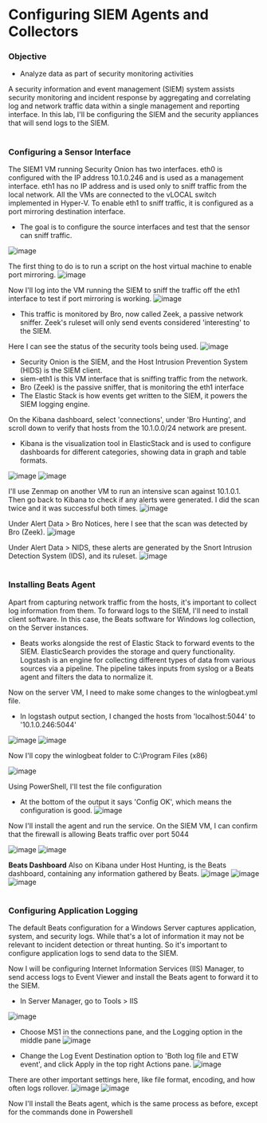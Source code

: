 # Configuring SIEM Agents and Collectors
<h3>Objective</h3>

- Analyze data as part of security monitoring activities

A security information and event management (SIEM) system assists security monitoring and incident response by aggregating and correlating log and network traffic data within a single management and reporting interface. 
In this lab, I'll be configuring the SIEM and the security appliances that will send logs to the SIEM.
#
<h3>Configuring a Sensor Interface</h3>

The SIEM1 VM running Security Onion has two interfaces. eth0 is configured with the IP address 10.1.0.246 and is used as a management interface. eth1 has no IP address and is used only to sniff traffic from the local network.
All the VMs are connected to the vLOCAL switch implemented in Hyper-V. To enable eth1 to sniff traffic, it is configured as a port mirroring destination interface.
- The goal is to configure the source interfaces and test that the sensor can sniff traffic.

![image](https://github.com/user-attachments/assets/c17804c4-61b0-42f5-8a25-95215ecc5577)

The first thing to do is to run a script on the host virtual machine to enable port mirroring.
![image](https://github.com/user-attachments/assets/ab454e40-0e99-43bd-b60a-725a569c8482)

Now I'll log into the VM running the SIEM to sniff the traffic off the eth1 interface to test if port mirroring is working.
![image](https://github.com/user-attachments/assets/189a866b-d314-4758-81ea-6fa78a72bdad)
- This traffic is monitored by Bro, now called Zeek, a passive network sniffer. Zeek's ruleset will only send events considered 'interesting' to the SIEM.

Here I can see the status of the security tools being used.
![image](https://github.com/user-attachments/assets/ed26a77b-19d2-4592-8687-a3f333d8939b)
- Security Onion is the SIEM, and the Host Intrusion Prevention System (HIDS) is the SIEM client.
- siem-eth1 is this VM interface that is sniffing traffic from the network.
- Bro (Zeek) is the passive sniffer, that is monitoring the eth1 interface
- The Elastic Stack is how events get written to the SIEM, it powers the SIEM logging engine.


On the Kibana dashboard, select 'connections', under 'Bro Hunting', and scroll down to verify that hosts from the 10.1.0.0/24 network are present.
- Kibana is the visualization tool in ElasticStack and is used to configure dashboards for different categories, showing data in graph and table formats.

![image](https://github.com/user-attachments/assets/2e700e37-fa8e-4ac4-a6fc-b487db76dbce)
![image](https://github.com/user-attachments/assets/6321c933-eb53-4e3c-8c2d-68a87ed51da4)

I'll use Zenmap on another VM to run an intensive scan against 10.1.0.1. Then go back to Kibana to check if any alerts were generated. I did the scan twice and it was successful both times.
![image](https://github.com/user-attachments/assets/49ae49f7-210f-4982-98b5-e829609f2d09)

Under Alert Data > Bro Notices, here I see that the scan was detected by Bro (Zeek).
![image](https://github.com/user-attachments/assets/8861ff77-8a94-4088-b677-990ebde006b4)

Under Alert Data > NIDS, these alerts are generated by the Snort Intrusion Detection System (IDS), and its ruleset.
![image](https://github.com/user-attachments/assets/d31a6674-45a8-4376-98ec-6675d88a11cd)
#
<h3>Installing Beats Agent</h3>

Apart from capturing network traffic from the hosts, it's important to collect log information from them. To forward logs to the SIEM, I'll need to install client software. In this case, the Beats software for Windows log collection, on the Server instances.
- Beats works alongside the rest of Elastic Stack to forward events to the SIEM. ElasticSearch provides the storage and query functionality. Logstash is an engine for collecting different types of data from various sources via a pipeline. The pipeline takes inputs from syslog or a Beats agent and filters the data to normalize it.

Now on the server VM, I need to make some changes to the winlogbeat.yml file.
- In logstash output section, I changed the hosts from 'localhost:5044' to '10.1.0.246:5044' 

![image](https://github.com/user-attachments/assets/bf563c93-c63d-41ec-9009-b6cacf1fc223)
![image](https://github.com/user-attachments/assets/17f44c4f-d7db-479c-a686-770e44e6d774)

Now I'll copy the winlogbeat folder to C:\Program Files (x86)

![image](https://github.com/user-attachments/assets/edc3e8d6-93b9-4391-8812-183a04fb3671)

Using PowerShell, I'll test the file configuration
- At the bottom of the output it says 'Config OK', which means the configuration is good.
![image](https://github.com/user-attachments/assets/f5d398f0-0b6e-4a12-9a04-f898d40ca9b7)

Now I'll install the agent and run the service. On the SIEM VM, I can confirm that the firewall is allowing Beats traffic over port 5044

![image](https://github.com/user-attachments/assets/35506037-e668-4750-a0be-00724d3c4397)
![image](https://github.com/user-attachments/assets/80387be4-f4f9-42d5-a460-b8bfaf4db31d)

**Beats Dashboard**
Also on Kibana under Host Hunting, is the Beats dashboard, containing any information gathered by Beats.
![image](https://github.com/user-attachments/assets/6a78b1a1-e82d-4e82-ae33-e3300dd7a395)
![image](https://github.com/user-attachments/assets/8718dfab-6d2d-4c77-a80c-7537ef405b92)
![image](https://github.com/user-attachments/assets/e66223bf-6bfc-4d56-80a8-871e1a01750f)
#
<h3>Configuring Application Logging</h3>
The default Beats configuration for a Windows Server captures application, system, and security logs. While that's a lot of information it may not be relevant to incident detection or threat hunting. So it's important to configure application logs to send data to the SIEM.

Now I will be configuring Internet Information Services (IIS) Manager, to send access logs to Event Viewer and install the Beats agent to forward it to the SIEM.

- In Server Manager, go to Tools > IIS

![image](https://github.com/user-attachments/assets/05bca487-0f3b-4a5b-8778-74a68ee4649d)

- Choose MS1 in the connections pane, and the Logging option in the middle pane
![image](https://github.com/user-attachments/assets/1d34a388-78f6-4beb-a738-4864bb9c0827)

- Change the Log Event Destination option to 'Both log file and ETW event', and click Apply in the top right Actions pane.
![image](https://github.com/user-attachments/assets/93e2eb6a-8b08-4759-931b-49bb5532348c)

There are other important settings here, like file format, encoding, and how often logs rollover.
![image](https://github.com/user-attachments/assets/be7eafe0-0595-4ba4-ba02-ab6971261572)
![image](https://github.com/user-attachments/assets/28c1df35-ff48-4934-8155-0a59896593cd)

Now I'll install the Beats agent, which is the same process as before, except for the commands done in Powershell




